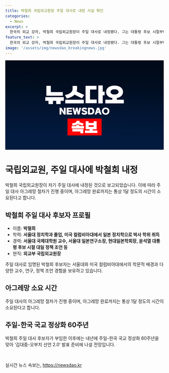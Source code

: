 ```yaml
---
title: 박철희 국립외교원장 주일 대사로 내정 사실 확인
categories:
  - News
excerpt: >
  한국의 외교 강자, 박철희 국립외교원장이 주일 대사로 내정됐다. 그는 대통령 후보 시절부터 외교 정책에 조언을 하며 국제경험과 전문성을 보유하고 있다. 이에 주일 대사로 임명된다면 한-일 국교 정상화 60주년을 맞아 새로운 선언 발표에 이끌 것으로 전망된다. 
feature_text: >
  한국의 외교 강자, 박철희 국립외교원장이 주일 대사로 내정됐다. 그는 대통령 후보 시절부터 외교 정책에 조언을 하며 국제경험과 전문성을 보유하고 있다. 이에 주일 대사로 임명된다면 한-일 국교 정상화 60주년을 맞아 새로운 선언 발표에 이끌 것으로 전망된다. 
image: '/assets/img/newsdao_breakingnews.jpg'
---
```


<p><img src="/assets/img/newsdao_breakingnews.jpg" alt="pcversion 속보" /></p>

<h1>국립외교원, 주일 대사에 박철희 내정</h1>

<p data-ke-size="size16">박철희 국립외교원장이 차기 주일 대사에 내정된 것으로 보고되었습니다. 이에 따라 주일 대사 아그레망 절차가 진행 중이며, 아그레망 완료까지는 통상 1달 정도의 시간이 소요된다고 합니다.</p>

<h2 data-ke-size="size26">박철희 주일 대사 후보자 프로필</h2>

<ul>
    <li>이름: <b>박철희</b></li>
    <li>학력: <b>서울대 정치학과 졸업, 미국 컬럼비아대에서 일본 정치학으로 박사 학위 취득</b></li>
    <li>경력: <b>서울대 국제대학원 교수, 서울대 일본연구소장, 현대일본학회장, 윤석열 대통령 후보 시절 대일 정책 조언 등</b></li>
    <li>현직: <b>외교부 국립외교원장</b></li>
</ul>

<p data-ke-size="size16">주일 대사로 임명된 박철희 후보자는 서울대와 미국 컬럼비아대에서의 학문적 배경과 다양한 교수, 연구, 정책 조언 경험을 보유하고 있습니다.</p>

<h2 data-ke-size="size26">아그레망 소요 시간</h2>

<p data-ke-size="size16">주일 대사의 아그레망 절차가 진행 중이며, 아그레망 완료까지는 통상 1달 정도의 시간이 소요된다고 합니다.</p>

<h2 data-ke-size="size26">주일-한국 국교 정상화 60주년</h2>

<p data-ke-size="size16">박철희 주일 대사 후보자가 부임한 이후에는 내년에 주일-한국 국교 정상화 60주년을 맞아 ‘김대중-오부치 선언 2.0’ 발표 준비에 나설 전망입니다.</p>

<p data-ke-size="size16">&nbsp;</p>
실시간 뉴스 속보는, <a href="https://newsdao.kr" rel="dofollow">https://newsdao.kr</a>


